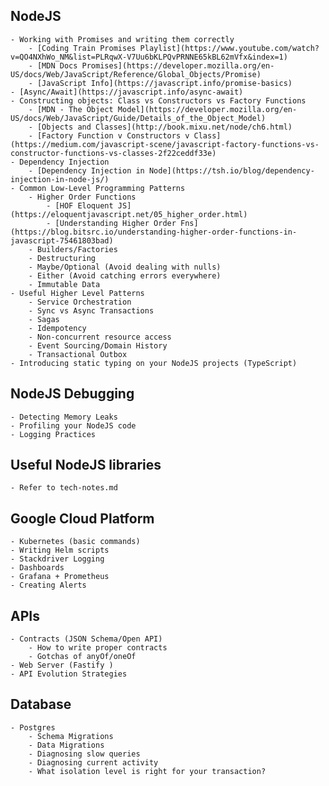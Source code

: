 ## NodeJS
	- Working with Promises and writing them correctly
		- [Coding Train Promises Playlist](https://www.youtube.com/watch?v=QO4NXhWo_NM&list=PLRqwX-V7Uu6bKLPQvPRNNE65kBL62mVfx&index=1)
		- [MDN Docs Promises](https://developer.mozilla.org/en-US/docs/Web/JavaScript/Reference/Global_Objects/Promise)
		- [JavaScript Info](https://javascript.info/promise-basics)
	- [Async/Await](https://javascript.info/async-await)
	- Constructing objects: Class vs Constructors vs Factory Functions
		- [MDN - The Object Model](https://developer.mozilla.org/en-US/docs/Web/JavaScript/Guide/Details_of_the_Object_Model)
		- [Objects and Classes](http://book.mixu.net/node/ch6.html)
		- [Factory Function v Constructors v Class](https://medium.com/javascript-scene/javascript-factory-functions-vs-constructor-functions-vs-classes-2f22ceddf33e)
	- Dependency Injection
		- [Dependency Injection in Node](https://tsh.io/blog/dependency-injection-in-node-js/)
	- Common Low-Level Programming Patterns
		- Higher Order Functions
			- [HOF Eloquent JS](https://eloquentjavascript.net/05_higher_order.html)
			- [Understanding Higher Order Fns](https://blog.bitsrc.io/understanding-higher-order-functions-in-javascript-75461803bad)
		- Builders/Factories
		- Destructuring
		- Maybe/Optional (Avoid dealing with nulls)
		- Either (Avoid catching errors everywhere)
		- Immutable Data
	- Useful Higher Level Patterns
		- Service Orchestration
		- Sync vs Async Transactions
		- Sagas
		- Idempotency
		- Non-concurrent resource access
		- Event Sourcing/Domain History
		- Transactional Outbox
	- Introducing static typing on your NodeJS projects (TypeScript)
## NodeJS Debugging
	- Detecting Memory Leaks
	- Profiling your NodeJS code
	- Logging Practices
## Useful NodeJS libraries
	- Refer to tech-notes.md
## Google Cloud Platform
	- Kubernetes (basic commands)
	- Writing Helm scripts
	- Stackdriver Logging
	- Dashboards
	- Grafana + Prometheus
	- Creating Alerts
## APIs
	- Contracts (JSON Schema/Open API)
		- How to write proper contracts
		- Gotchas of anyOf/oneOf
	- Web Server (Fastify )
	- API Evolution Strategies
## Database
	- Postgres
		- Schema Migrations
		- Data Migrations
		- Diagnosing slow queries
		- Diagnosing current activity
		- What isolation level is right for your transaction?
